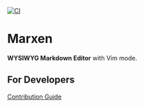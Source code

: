 [![CI](https://github.com/staka625/marxen/actions/workflows/ci.yml/badge.svg?branch=develop)](https://github.com/staka625/marxen/actions/workflows/ci.yml)

# Marxen

**WYSIWYG Markdown Editor** with Vim mode.

## For Developers

[Contribution Guide](./docs/contribution-guide.md)
